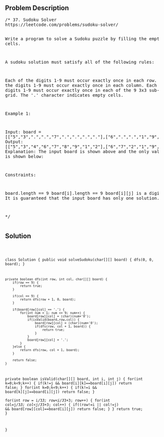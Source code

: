 <!--
<style>
  body { font-family: Arial, sans-serif; }
  .container { max-width: 100%; margin: 50px auto; padding: 10px; }
  .comment-block { background-color: #f9f9f9; padding: 10px; border-left: 5px solid #ccc; max-width: 400px; margin: 20px auto; overflow-wrap: break-word; white-space: pre-wrap; }
  .code-block { background-color: #f4f4f4; padding: 10px; border: 1px solid #ddd; max-width: 400px; margin: 20px auto; overflow-wrap: break-word; white-space: pre-wrap; }
</style>
-->

<div class='container'>
<h2>Problem Description</h2>
<div class='comment-block'>
<pre>
/* 37. Sudoku Solver
https://leetcode.com/problems/sudoku-solver/

Write a program to solve a Sudoku puzzle by filling the empty cells.

A sudoku solution must satisfy all of the following rules:

Each of the digits 1-9 must occur exactly once in each row.
Each of the digits 1-9 must occur exactly once in each column.
Each of the digits 1-9 must occur exactly once in each of the 9 3x3 sub-boxes of the grid.
The '.' character indicates empty cells.

 

Example 1:


Input: board = [["5","3",".",".","7",".",".",".","."],["6",".",".","1","9","5",".",".","."],[".","9","8",".",".",".",".","6","."],["8",".",".",".","6",".",".",".","3"],["4",".",".","8",".","3",".",".","1"],["7",".",".",".","2",".",".",".","6"],[".","6",".",".",".",".","2","8","."],[".",".",".","4","1","9",".",".","5"],[".",".",".",".","8",".",".","7","9"]]
Output: [["5","3","4","6","7","8","9","1","2"],["6","7","2","1","9","5","3","4","8"],["1","9","8","3","4","2","5","6","7"],["8","5","9","7","6","1","4","2","3"],["4","2","6","8","5","3","7","9","1"],["7","1","3","9","2","4","8","5","6"],["9","6","1","5","3","7","2","8","4"],["2","8","7","4","1","9","6","3","5"],["3","4","5","2","8","6","1","7","9"]]
Explanation: The input board is shown above and the only valid solution is shown below:


Constraints:

board.length == 9
board[i].length == 9
board[i][j] is a digit or '.'.
It is guaranteed that the input board has only one solution.

*/
</pre>
</div>

<h2>Solution</h2>
<div class='code-block'>
<pre><code class='language-java'>

class Solution {
    public void solveSudoku(char[][] board) {
        dfs(0, 0, board);
    }
    
    private boolean dfs(int row, int col, char[][] board) {
        if(row == 9) {
            return true;
        }
        
        if(col == 9) {
            return dfs(row + 1, 0, board);
        }
        
        if(board[row][col] == '.') {
            for(int num = 1; num <= 9; num++) {
                board[row][col] = (char)(num+'0');
                if(isValid(board,row,col)) {
                    board[row][col] = (char)(num+'0');
                    if(dfs(row, col + 1, board)) {
                        return true;
                    }
                }
                board[row][col] = '.';
            }
        }else {
            return dfs(row, col + 1, board);
        }
        
        return false;
    }
    
    
private boolean isValid(char[][] board, int i, int j)
{
    for(int k=0;k<9;k++)
    {
        if(k!=j && board[i][k]==board[i][j])
            return false;
    }
    for(int k=0;k<9;k++)
    {
        if(k!=i && board[k][j]==board[i][j])
            return false;
    }        
    for(int row = i/3*3; row<i/3*3+3; row++)
    {
        for(int col=j/3*3; col<j/3*3+3; col++)
        {
            if((row!=i || col!=j) && board[row][col]==board[i][j])
                return false;
        }
    }
    return true;
}
    
}</code></pre>
</div>
</div>
